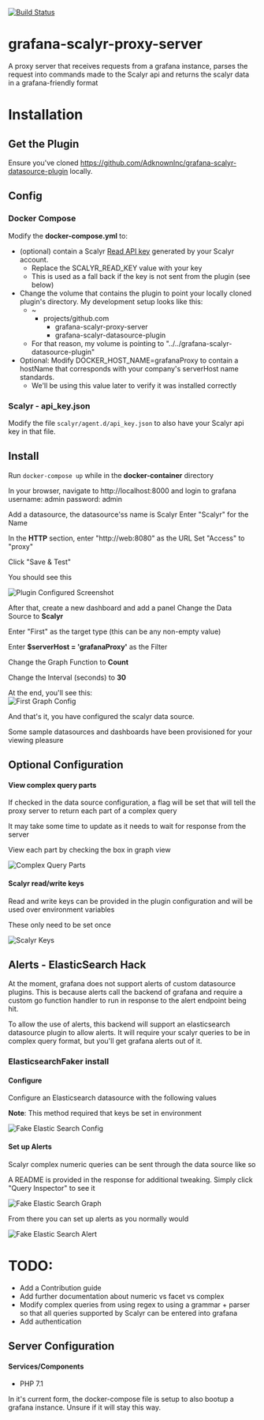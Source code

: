 [![Build Status](https://travis-ci.com/AdknownInc/grafana-scalyr-proxy-server.svg?branch=master)](https://travis-ci.com/AdknownInc/grafana-scalyr-proxy-server)

# grafana-scalyr-proxy-server
A proxy server that receives requests from a grafana instance, parses the request into commands made to the Scalyr api and returns the scalyr data in a grafana-friendly format

# Installation
## Get the Plugin
Ensure you've cloned https://github.com/AdknownInc/grafana-scalyr-datasource-plugin locally. 

## Config
### Docker Compose
Modify the **docker-compose.yml** to:
 - (optional) contain a Scalyr [Read API key](https://www.scalyr.com/keys) generated by your Scalyr account.
    - Replace the SCALYR_READ_KEY value with your key
    - This is used as a fall back if the key is not sent from the plugin (see below)
 - Change the volume that contains the plugin to point your locally cloned plugin's directory. My development setup looks like this: 
    - ~
        - projects/github.com
            - grafana-scalyr-proxy-server
            - grafana-scalyr-datasource-plugin
    - For that reason, my volume is pointing to "../../grafana-scalyr-datasource-plugin"
 - Optional: Modify DOCKER_HOST_NAME=grafanaProxy to contain a hostName that corresponds with your company's serverHost name standards.
    - We'll be using this value later to verify it was installed correctly 

### Scalyr - api_key.json
Modify the file `scalyr/agent.d/api_key.json` to also have your Scalyr api key in that file.
 
## Install
Run `docker-compose up` while in the **docker-container** directory

In your browser, navigate to http://localhost:8000 and login to grafana
username: admin
password: admin

Add a datasource, the datasource'ss name is Scalyr
Enter "Scalyr" for the Name

In the **HTTP** section, enter "http://web:8080" as the URL
Set "Access" to "proxy"

Click "Save & Test"

You should see this

![Plugin Configured Screenshot](https://raw.githubusercontent.com/AdknownInc/grafana-scalyr-proxy-server/master/imgs/ScalyrDatasource.png)

After that, create a new dashboard and add a panel
Change the Data Source to **Scalyr**

Enter "First" as the target type (this can be any non-empty value)

Enter **$serverHost = 'grafanaProxy'** as the Filter

Change the Graph Function to **Count**

Change the Interval (seconds) to **30**

At the end, you'll see this:   
![First Graph Config](https://raw.githubusercontent.com/AdknownInc/grafana-scalyr-proxy-server/master/imgs/GrafanaScalyrFirstGraphConfig.png)

And that's it, you have configured the scalyr data source.

Some sample datasources and dashboards have been provisioned for your viewing pleasure

## Optional Configuration
#### View complex query parts
If checked in the data source configuration, a flag will be set that will tell the proxy server to return each part of a complex query

It may take some time to update as it needs to wait for response from the server

View each part by checking the box in graph view

![Complex Query Parts](https://raw.githubusercontent.com/AdknownInc/grafana-scalyr-proxy-server/master/imgs/ComplexQueryParts.png)

#### Scalyr read/write keys
Read and write keys can be provided in the plugin configuration and will be used over environment variables

These only need to be set once

![Scalyr Keys](https://raw.githubusercontent.com/AdknownInc/grafana-scalyr-proxy-server/master/imgs/ScalyrKeys.png)

## Alerts - ElasticSearch Hack

At the moment, grafana does not support alerts of custom datasource plugins. This is because alerts call the backend of grafana and require a custom go function handler to run in response to the alert endpoint being hit.

To allow the use of alerts, this backend will support an elasticsearch datasource plugin to allow alerts. It will require your scalyr queries to be in complex query format, but you'll get grafana alerts out of it.

### ElasticsearchFaker install
#### Configure
Configure an Elasticsearch datasource with the following values

**Note**: This method required that keys be set in environment

![Fake Elastic Search Config](https://raw.githubusercontent.com/AdknownInc/grafana-scalyr-proxy-server/master/imgs/FakeElasticSearchConfig.png)

#### Set up Alerts
Scalyr complex numeric queries can be sent through the data source like so

A README is provided in the response for additional tweaking. Simply click "Query Inspector" to see it

![Fake Elastic Search Graph](https://raw.githubusercontent.com/AdknownInc/grafana-scalyr-proxy-server/master/imgs/FakeElasticSearchGraph.png)

From there you can set up alerts as you normally would

![Fake Elastic Search Alert](https://raw.githubusercontent.com/AdknownInc/grafana-scalyr-proxy-server/master/imgs/FakeElasticSearchAlert.png)

# TODO:
* Add a Contribution guide
* Add further documentation about numeric vs facet vs complex
* Modify complex queries from using regex to using a grammar + parser so that all queries supported by Scalyr can be entered into grafana
* Add authentication
  

## Server Configuration

#### Services/Components

* PHP 7.1

In it's current form, the docker-compose file is setup to also bootup a grafana instance. Unsure if it will stay this way.
